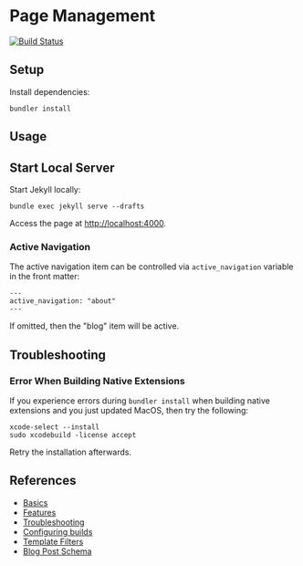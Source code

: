 # Page Management #

[![Build Status](https://travis-ci.org/Matthimatiker/matthimatiker.github.io.svg?branch=master)](https://travis-ci.org/Matthimatiker/matthimatiker.github.io)

## Setup ##

Install dependencies:

    bundler install

## Usage ##

## Start Local Server ##

Start Jekyll locally:

    bundle exec jekyll serve --drafts

Access the page at [http://localhost:4000](http://localhost:4000).

### Active Navigation ###

The active navigation item can be controlled via ``active_navigation`` variable in the front matter:

    ---
    active_navigation: "about"
    ---
    
If omitted, then the "blog" item will be active.

## Troubleshooting ##

### Error When Building Native Extensions ##

If you experience errors during ``bundler install`` when building native extensions and you just updated MacOS, then try the following: 

    xcode-select --install
    sudo xcodebuild -license accept
    
Retry the installation afterwards.

## References ##

- [Basics](https://help.github.com/categories/github-pages-basics)
- [Features](https://help.github.com/categories/github-pages-features)
- [Troubleshooting](https://help.github.com/categories/github-pages-troubleshooting)
- [Configuring builds](http://jekyllrb.com/docs/continuous-integration/)
- [Template Filters](http://jekyllrb.com/docs/templates/)
- [Blog Post Schema](http://schema.org/BlogPosting)
